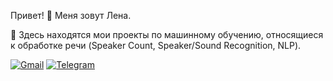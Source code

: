 Привет! 👋 Меня зовут Лена.

💭 Здесь находятся мои проекты по машинному обучению, относящиеся к обработке речи (Speaker Count, Speaker/Sound Recognition, NLP).

[![Gmail](https://img.shields.io/badge/-evseevaelena.es@gmail.com-535059?style=flat-square&logo=Gmail&logoColor=FF3333)](mailto:evseevaelena.es@gmail.com)
[![Telegram](https://img.shields.io/badge/Lenaami%20-Telegram-blue?style=flat&logo=Telegram)](https://t.me/Lenaami)


<!---
Lenaami/Lenaami is a ✨ special ✨ repository because its `README.md` (this file) appears on your GitHub profile.
You can click the Preview link to take a look at your changes.
--->
